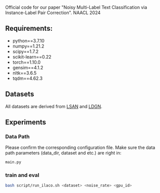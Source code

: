 

Official code for our paper "Noisy Multi-Label Text Classification via Instance-Label Pair Correction".  NAACL 2024 

## Requirements: 
* python==3.7.10
* numpy==1.21.2
* scipy==1.7.2
* scikit-learn==0.22
* torch==1.10.0
* gensim==4.1.2
* nltk==3.6.5
* tqdm==4.62.3 


## Datasets
All datasets are derived from [LSAN](https://aclanthology.org/D19-1044/) and [LDGN](https://aclanthology.org/2021.acl-long.298/). 


## Experiments

### Data Path
Please confirm the corresponding configuration file. Make sure the data path parameters (data_dir, dataset and etc.) are right in:   
```bash
main.py
```

### train and eval
```bash
bash script/run_ilaco.sh <dataset> <noise_rate> <gpu_id> 
```
